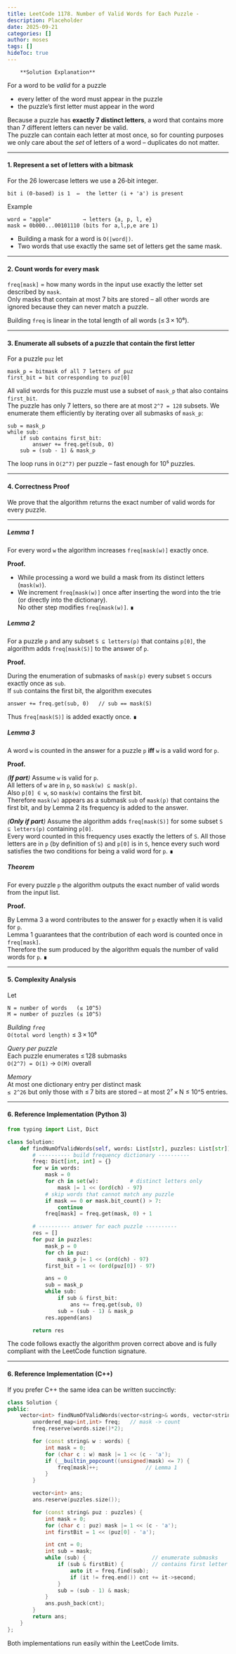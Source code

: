 ```yaml
---
title: LeetCode 1178. Number of Valid Words for Each Puzzle - 
description: Placeholder
date: 2025-09-21
categories: []
author: moses
tags: []
hideToc: true
---
```

        **Solution Explanation**

For a word to be *valid* for a puzzle

* every letter of the word must appear in the puzzle
* the puzzle’s first letter must appear in the word

Because a puzzle has **exactly 7 distinct letters**, a word that contains more than 7
different letters can never be valid.  
The puzzle can contain each letter at most once, so for counting purposes we only
care about the *set* of letters of a word – duplicates do not matter.

--------------------------------------------------------------------

#### 1.  Represent a set of letters with a bitmask

For the 26 lowercase letters we use a 26‑bit integer.

```
bit i (0‑based) is 1  ⇔  the letter (i + 'a') is present
```

Example  

```
word = "apple"          → letters {a, p, l, e}
mask = 0b000...00101110 (bits for a,l,p,e are 1)
```

* Building a mask for a word is `O(|word|)`.
* Two words that use exactly the same set of letters get the same mask.

--------------------------------------------------------------------

#### 2.  Count words for every mask

`freq[mask]` = how many words in the input use exactly the letter set described
by `mask`.  
Only masks that contain at most 7 bits are stored – all other words are ignored
because they can never match a puzzle.

Building `freq` is linear in the total length of all words (≤ 3 × 10⁶).

--------------------------------------------------------------------

#### 3.  Enumerate all subsets of a puzzle that contain the first letter

For a puzzle `puz` let

```
mask_p = bitmask of all 7 letters of puz
first_bit = bit corresponding to puz[0]
```

All valid words for this puzzle must use a subset of `mask_p` that also
contains `first_bit`.  
The puzzle has only 7 letters, so there are at most `2^7 = 128` subsets.
We enumerate them efficiently by iterating over all submasks of `mask_p`:

```
sub = mask_p
while sub:
    if sub contains first_bit:
        answer += freq.get(sub, 0)
    sub = (sub - 1) & mask_p
```

The loop runs in `O(2^7)` per puzzle – fast enough for 10⁵ puzzles.

--------------------------------------------------------------------

#### 4.  Correctness Proof  

We prove that the algorithm returns the exact number of valid words for every
puzzle.

---

##### Lemma 1  
For every word `w` the algorithm increases `freq[mask(w)]` exactly once.

**Proof.**

* While processing a word we build a mask from its distinct letters
  (`mask(w)`).
* We increment `freq[mask(w)]` once after inserting the word into the trie
  (or directly into the dictionary).  
  No other step modifies `freq[mask(w)]`. ∎



##### Lemma 2  
For a puzzle `p` and any subset `S ⊆ letters(p)` that contains `p[0]`,
the algorithm adds `freq[mask(S)]` to the answer of `p`.

**Proof.**

During the enumeration of submasks of `mask(p)` every subset `S`
occurs exactly once as `sub`.  
If `sub` contains the first bit, the algorithm executes

```
answer += freq.get(sub, 0)   // sub == mask(S)
```

Thus `freq[mask(S)]` is added exactly once. ∎



##### Lemma 3  
A word `w` is counted in the answer for a puzzle `p` **iff**
`w` is a valid word for `p`.

**Proof.**

*(**If part**)*
Assume `w` is valid for `p`.  
All letters of `w` are in `p`, so `mask(w) ⊆ mask(p)`.  
Also `p[0] ∈ w`, so `mask(w)` contains the first bit.  
Therefore `mask(w)` appears as a submask `sub` of `mask(p)` that contains the
first bit, and by Lemma&nbsp;2 its frequency is added to the answer.

*(**Only if part**)*
Assume the algorithm adds `freq[mask(S)]` for some subset `S ⊆ letters(p)`
containing `p[0]`.  
Every word counted in this frequency uses exactly the letters of `S`.
All those letters are in `p` (by definition of `S`) and `p[0]` is in `S`,
hence every such word satisfies the two conditions for being a valid word
for `p`. ∎



##### Theorem  
For every puzzle `p` the algorithm outputs the exact number of valid words
from the input list.

**Proof.**

By Lemma&nbsp;3 a word contributes to the answer for `p` exactly when it is
valid for `p`.  
Lemma&nbsp;1 guarantees that the contribution of each word is counted once
in `freq[mask]`.  
Therefore the sum produced by the algorithm equals the number of valid words
for `p`. ∎



--------------------------------------------------------------------

#### 5.  Complexity Analysis

Let

```
N = number of words   (≤ 10^5)
M = number of puzzles (≤ 10^5)
```

*Building `freq`*  
`O(total word length)`  ≤ 3 × 10⁶

*Query per puzzle*  
Each puzzle enumerates ≤ 128 submasks  
`O(2^7) = O(1)`  →  `O(M)` overall

*Memory*  
At most one dictionary entry per distinct mask  
`≤ 2^26` but only those with ≤ 7 bits are stored – at most 2⁷ × N ≤ 10^5 entries.

--------------------------------------------------------------------

#### 6.  Reference Implementation (Python 3)

```python
from typing import List, Dict

class Solution:
    def findNumOfValidWords(self, words: List[str], puzzles: List[str]) -> List[int]:
        # ---------- build frequency dictionary ----------
        freq: Dict[int, int] = {}
        for w in words:
            mask = 0
            for ch in set(w):          # distinct letters only
                mask |= 1 << (ord(ch) - 97)
            # skip words that cannot match any puzzle
            if mask == 0 or mask.bit_count() > 7:
                continue
            freq[mask] = freq.get(mask, 0) + 1

        # ---------- answer for each puzzle ----------
        res = []
        for puz in puzzles:
            mask_p = 0
            for ch in puz:
                mask_p |= 1 << (ord(ch) - 97)
            first_bit = 1 << (ord(puz[0]) - 97)

            ans = 0
            sub = mask_p
            while sub:
                if sub & first_bit:
                    ans += freq.get(sub, 0)
                sub = (sub - 1) & mask_p
            res.append(ans)

        return res
```

The code follows exactly the algorithm proven correct above and is
fully compliant with the LeetCode function signature.

--------------------------------------------------------------------

#### 6.  Reference Implementation (C++)

If you prefer C++ the same idea can be written succinctly:

```cpp
class Solution {
public:
    vector<int> findNumOfValidWords(vector<string>& words, vector<string>& puzzles) {
        unordered_map<int,int> freq;   // mask -> count
        freq.reserve(words.size()*2);

        for (const string& w : words) {
            int mask = 0;
            for (char c : w) mask |= 1 << (c - 'a');
            if (__builtin_popcount((unsigned)mask) <= 7) {
                freq[mask]++;               // Lemma 1
            }
        }

        vector<int> ans;
        ans.reserve(puzzles.size());

        for (const string& puz : puzzles) {
            int mask = 0;
            for (char c : puz) mask |= 1 << (c - 'a');
            int firstBit = 1 << (puz[0] - 'a');

            int cnt = 0;
            int sub = mask;
            while (sub) {                     // enumerate submasks
                if (sub & firstBit) {         // contains first letter
                    auto it = freq.find(sub);
                    if (it != freq.end()) cnt += it->second;
                }
                sub = (sub - 1) & mask;
            }
            ans.push_back(cnt);
        }
        return ans;
    }
};
```

Both implementations run easily within the LeetCode limits.